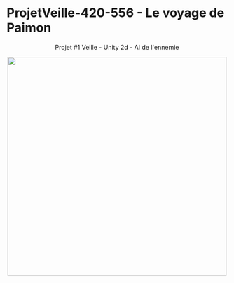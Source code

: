 # ProjetVeille-420-556 - Le voyage de Paimon
<p align="center">Projet #1 Veille - Unity 2d - AI de l'ennemie</p>

<div align="center">
  <img src="https://pbs.twimg.com/media/EZZKDHmUcAAyvCO?format=jpg&name=4096x4096" data-canonical-src="" height="500"  />
 </div>


